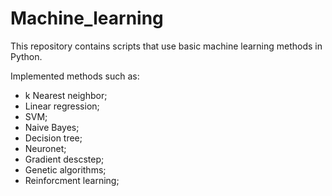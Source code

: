 # Machine_learning
This repository contains scripts that use basic machine learning methods in Python.

Implemented methods such as:
- k Nearest neighbor;
- Linear regression;
- SVM;
- Naive Bayes;
- Decision tree;
- Neuronet;
- Gradient descstep;
- Genetic algorithms;
- Reinforcment learning;